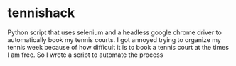 # tennishack
Python script that uses selenium and a headless google chrome driver to automatically book my tennis courts. I got annoyed trying to organize my tennis week because of how difficult it is to book a tennis court at the times I am free. So I wrote a script to automate the process
